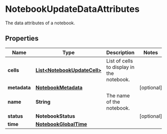 

# NotebookUpdateDataAttributes

The data attributes of a notebook.

## Properties

Name | Type | Description | Notes
------------ | ------------- | ------------- | -------------
**cells** | [**List&lt;NotebookUpdateCell&gt;**](NotebookUpdateCell.md) | List of cells to display in the notebook. | 
**metadata** | [**NotebookMetadata**](NotebookMetadata.md) |  |  [optional]
**name** | **String** | The name of the notebook. | 
**status** | **NotebookStatus** |  |  [optional]
**time** | [**NotebookGlobalTime**](NotebookGlobalTime.md) |  | 



